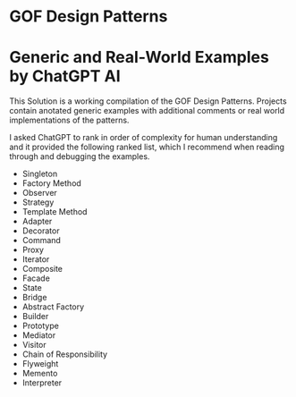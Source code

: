 # GOF Design Patterns
# Generic and Real-World Examples by ChatGPT AI

This Solution is a working compilation of the GOF Design Patterns.
Projects contain anotated generic examples with additional comments or real world implementations of the patterns.

I asked ChatGPT to rank in order of complexity for human understanding and it provided the following ranked list, which I recommend when reading through and debugging the examples.

- Singleton
- Factory Method
- Observer
- Strategy
- Template Method
- Adapter
- Decorator
- Command
- Proxy
- Iterator
- Composite
- Facade
- State
- Bridge
- Abstract Factory
- Builder
- Prototype
- Mediator
- Visitor
- Chain of Responsibility
- Flyweight
- Memento
- Interpreter
